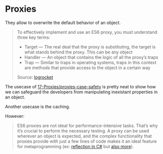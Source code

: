 # Proxies

They allow to overwrite the default behavior of an object.

> To effectively implement and use an ES6 proxy, you must understand three key terms:
>
> - Target — The real deal that the proxy is substituting, the target is what stands behind the proxy. This can be any object
> - Handler — An object that contains the logic of all the proxy’s traps
> - Trap — Similar to traps in operating systems, traps in this context are methods that provide access to the object in a certain way
>
> Source: [logrocket](https://blog.logrocket.com/practical-use-cases-for-javascript-es6-proxies/)

The usecase of [17-Proxies/proxies-case-safety](17-Proxies/proxies-case-safety.html) is pretty neat to show how we can safeguard the developers from manipulating inexistant properties in an object.

Another usecase is the caching.

However:

> ES6 proxies are not ideal for performance-intensive tasks. That’s why it’s crucial to perform the necessary testing. A proxy can be used wherever an object is expected, and the complex functionality that proxies provide with just a few lines of code makes it an ideal feature for metaprogramming (ex: [reflection in C#](https://stackoverflow.com/a/514697/13446264) but [also more](https://stackoverflow.com/a/42220709/13446264)).
